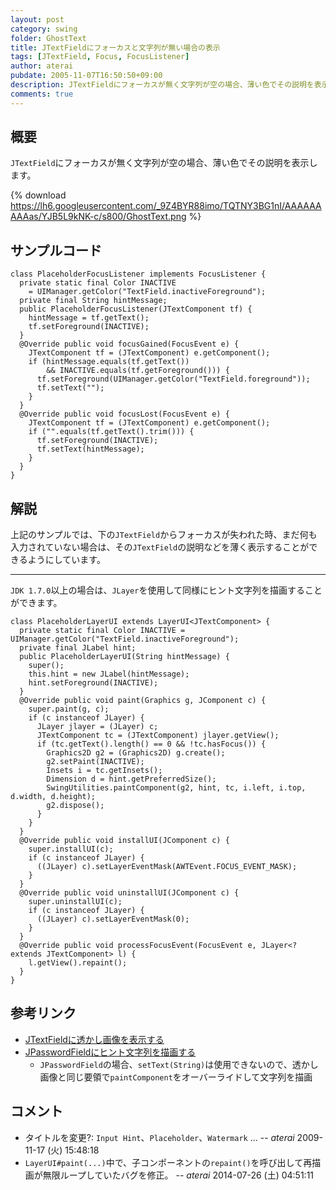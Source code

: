 ```yaml
---
layout: post
category: swing
folder: GhostText
title: JTextFieldにフォーカスと文字列が無い場合の表示
tags: [JTextField, Focus, FocusListener]
author: aterai
pubdate: 2005-11-07T16:50:50+09:00
description: JTextFieldにフォーカスが無く文字列が空の場合、薄い色でその説明を表示します。
comments: true
---
```

## 概要
`JTextField`にフォーカスが無く文字列が空の場合、薄い色でその説明を表示します。

{% download https://lh6.googleusercontent.com/_9Z4BYR88imo/TQTNY3BG1nI/AAAAAAAAAas/YJB5L9kNK-c/s800/GhostText.png %}

## サンプルコード
<pre class="prettyprint"><code>class PlaceholderFocusListener implements FocusListener {
  private static final Color INACTIVE
    = UIManager.getColor("TextField.inactiveForeground");
  private final String hintMessage;
  public PlaceholderFocusListener(JTextComponent tf) {
    hintMessage = tf.getText();
    tf.setForeground(INACTIVE);
  }
  @Override public void focusGained(FocusEvent e) {
    JTextComponent tf = (JTextComponent) e.getComponent();
    if (hintMessage.equals(tf.getText())
        &amp;&amp; INACTIVE.equals(tf.getForeground())) {
      tf.setForeground(UIManager.getColor("TextField.foreground"));
      tf.setText("");
    }
  }
  @Override public void focusLost(FocusEvent e) {
    JTextComponent tf = (JTextComponent) e.getComponent();
    if ("".equals(tf.getText().trim())) {
      tf.setForeground(INACTIVE);
      tf.setText(hintMessage);
    }
  }
}
</code></pre>

## 解説
上記のサンプルでは、下の`JTextField`からフォーカスが失われた時、まだ何も入力されていない場合は、その`JTextField`の説明などを薄く表示することができるようにしています。

- - - -
`JDK 1.7.0`以上の場合は、`JLayer`を使用して同様にヒント文字列を描画することができます。

<pre class="prettyprint"><code>class PlaceholderLayerUI extends LayerUI&lt;JTextComponent&gt; {
  private static final Color INACTIVE = UIManager.getColor("TextField.inactiveForeground");
  private final JLabel hint;
  public PlaceholderLayerUI(String hintMessage) {
    super();
    this.hint = new JLabel(hintMessage);
    hint.setForeground(INACTIVE);
  }
  @Override public void paint(Graphics g, JComponent c) {
    super.paint(g, c);
    if (c instanceof JLayer) {
      JLayer jlayer = (JLayer) c;
      JTextComponent tc = (JTextComponent) jlayer.getView();
      if (tc.getText().length() == 0 &amp;&amp; !tc.hasFocus()) {
        Graphics2D g2 = (Graphics2D) g.create();
        g2.setPaint(INACTIVE);
        Insets i = tc.getInsets();
        Dimension d = hint.getPreferredSize();
        SwingUtilities.paintComponent(g2, hint, tc, i.left, i.top, d.width, d.height);
        g2.dispose();
      }
    }
  }
  @Override public void installUI(JComponent c) {
    super.installUI(c);
    if (c instanceof JLayer) {
      ((JLayer) c).setLayerEventMask(AWTEvent.FOCUS_EVENT_MASK);
    }
  }
  @Override public void uninstallUI(JComponent c) {
    super.uninstallUI(c);
    if (c instanceof JLayer) {
      ((JLayer) c).setLayerEventMask(0);
    }
  }
  @Override public void processFocusEvent(FocusEvent e, JLayer&lt;? extends JTextComponent&gt; l) {
    l.getView().repaint();
  }
}
</code></pre>

## 参考リンク
- [JTextFieldに透かし画像を表示する](http://ateraimemo.com/Swing/WatermarkInTextField.html)
- [JPasswordFieldにヒント文字列を描画する](http://ateraimemo.com/Swing/InputHintPasswordField.html)
    - `JPasswordField`の場合、`setText(String)`は使用できないので、透かし画像と同じ要領で`paintComponent`をオーバーライドして文字列を描画

<!-- dummy comment line for breaking list -->

## コメント
- タイトルを変更?: `Input Hint`、`Placeholder`、`Watermark` ... -- *aterai* 2009-11-17 (火) 15:48:18
- `LayerUI#paint(...)`中で、子コンポーネントの`repaint()`を呼び出して再描画が無限ループしていたバグを修正。 -- *aterai* 2014-07-26 (土) 04:51:11

<!-- dummy comment line for breaking list -->
